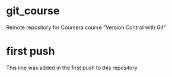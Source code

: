 # git_course
Remote repository for Coursera course "Version Control with Git"

# first push
This line was added in the first push to this repository
